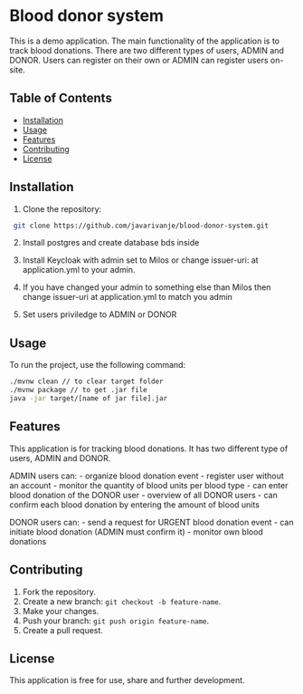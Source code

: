 # Blood donor system
This is a demo application.
The main functionality of the application is to track blood donations.
There are two different types of users, ADMIN and DONOR.
Users can register on their own or ADMIN can register users on-site.

## Table of Contents
- [Installation](#installation)
- [Usage](#usage)
- [Features](#features)
- [Contributing](#contributing)
- [License](#license)

## Installation
1. Clone the repository:
```bash
 git clone https://github.com/javarivanje/blood-donor-system.git
```

2. Install postgres and create database bds inside

3. Install Keycloak with admin set to Milos or change issuer-uri: at application.yml to your admin.
  
4. If you have changed your admin to something else than Milos then change issuer-uri at application.yml to match you admin

5. Set users priviledge to ADMIN or DONOR

## Usage
To run the project, use the following command:
```bash
./mvnw clean // to clear target folder
./mvnw package // to get .jar file
java -jar target/[name of jar file].jar
```
## Features
This application is for tracking blood donations.
It has two different type of users, ADMIN and DONOR.

ADMIN users can:
	- organize blood donation event
	- register user without an account
	- monitor the quantity of blood units per blood type
	- can enter blood donation of the DONOR user
	- overview of all DONOR users
	- can confirm each blood donation by entering the amount of blood units

DONOR users can:
	- send a request for URGENT blood donation event
	- can initiate blood donation (ADMIN must confirm it)
	- monitor own blood donations

## Contributing
1. Fork the repository.
2. Create a new branch: `git checkout -b feature-name`.
3. Make your changes.
4. Push your branch: `git push origin feature-name`.
5. Create a pull request.

## License
This application is free for use, share and further development.

   
